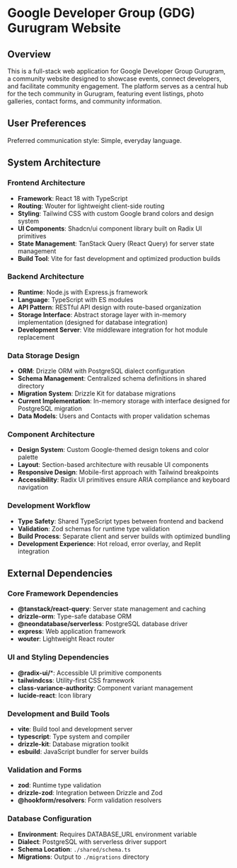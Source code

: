# Google Developer Group (GDG) Gurugram Website

## Overview

This is a full-stack web application for Google Developer Group Gurugram, a community website designed to showcase events, connect developers, and facilitate community engagement. The platform serves as a central hub for the tech community in Gurugram, featuring event listings, photo galleries, contact forms, and community information.

## User Preferences

Preferred communication style: Simple, everyday language.

## System Architecture

### Frontend Architecture
- **Framework**: React 18 with TypeScript
- **Routing**: Wouter for lightweight client-side routing
- **Styling**: Tailwind CSS with custom Google brand colors and design system
- **UI Components**: Shadcn/ui component library built on Radix UI primitives
- **State Management**: TanStack Query (React Query) for server state management
- **Build Tool**: Vite for fast development and optimized production builds

### Backend Architecture
- **Runtime**: Node.js with Express.js framework
- **Language**: TypeScript with ES modules
- **API Pattern**: RESTful API design with route-based organization
- **Storage Interface**: Abstract storage layer with in-memory implementation (designed for database integration)
- **Development Server**: Vite middleware integration for hot module replacement

### Data Storage Design
- **ORM**: Drizzle ORM with PostgreSQL dialect configuration
- **Schema Management**: Centralized schema definitions in shared directory
- **Migration System**: Drizzle Kit for database migrations
- **Current Implementation**: In-memory storage with interface designed for PostgreSQL migration
- **Data Models**: Users and Contacts with proper validation schemas

### Component Architecture
- **Design System**: Custom Google-themed design tokens and color palette
- **Layout**: Section-based architecture with reusable UI components
- **Responsive Design**: Mobile-first approach with Tailwind breakpoints
- **Accessibility**: Radix UI primitives ensure ARIA compliance and keyboard navigation

### Development Workflow
- **Type Safety**: Shared TypeScript types between frontend and backend
- **Validation**: Zod schemas for runtime type validation
- **Build Process**: Separate client and server builds with optimized bundling
- **Development Experience**: Hot reload, error overlay, and Replit integration

## External Dependencies

### Core Framework Dependencies
- **@tanstack/react-query**: Server state management and caching
- **drizzle-orm**: Type-safe database ORM
- **@neondatabase/serverless**: PostgreSQL database driver
- **express**: Web application framework
- **wouter**: Lightweight React router

### UI and Styling Dependencies
- **@radix-ui/***: Accessible UI primitive components
- **tailwindcss**: Utility-first CSS framework
- **class-variance-authority**: Component variant management
- **lucide-react**: Icon library

### Development and Build Tools
- **vite**: Build tool and development server
- **typescript**: Type system and compiler
- **drizzle-kit**: Database migration toolkit
- **esbuild**: JavaScript bundler for server builds

### Validation and Forms
- **zod**: Runtime type validation
- **drizzle-zod**: Integration between Drizzle and Zod
- **@hookform/resolvers**: Form validation resolvers

### Database Configuration
- **Environment**: Requires DATABASE_URL environment variable
- **Dialect**: PostgreSQL with serverless driver support
- **Schema Location**: `./shared/schema.ts`
- **Migrations**: Output to `./migrations` directory